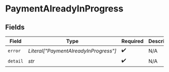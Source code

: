 # PaymentAlreadyInProgress


## Fields

| Field                                 | Type                                  | Required                              | Description                           | Example                               |
| ------------------------------------- | ------------------------------------- | ------------------------------------- | ------------------------------------- | ------------------------------------- |
| `error`                               | *Literal["PaymentAlreadyInProgress"]* | :heavy_check_mark:                    | N/A                                   | PaymentAlreadyInProgress              |
| `detail`                              | *str*                                 | :heavy_check_mark:                    | N/A                                   |                                       |